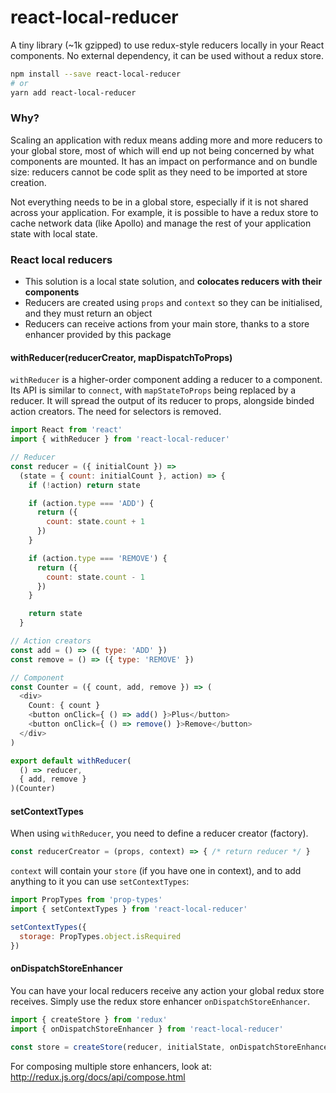 # react-local-reducer

A tiny library (~1k gzipped) to use redux-style reducers locally in your React components. No external dependency, it can be used without a redux store.

```sh
npm install --save react-local-reducer
# or
yarn add react-local-reducer
```

### Why?

Scaling an application with redux means adding more and more reducers to your global store, most of which will end up not being concerned by what components are mounted. It has an impact on performance and on bundle size: reducers cannot be code split as they need to be imported at store creation.

Not everything needs to be in a global store, especially if it is not shared across your application. For example, it is possible to have a redux store to cache network data (like Apollo) and manage the rest of your application state with local state.


### React local reducers

- This solution is a local state solution, and __colocates reducers with their components__
- Reducers are created using `props` and `context` so they can be initialised, and they must return an object
- Reducers can receive actions from your main store, thanks to a store enhancer provided by this package

#### __withReducer(reducerCreator, mapDispatchToProps)__

`withReducer` is a higher-order component adding a reducer to a component. Its API is similar to `connect`, with `mapStateToProps` being replaced by a reducer. It will spread the output of its reducer to props, alongside binded action creators. The need for selectors is removed.

```js
import React from 'react'
import { withReducer } from 'react-local-reducer'

// Reducer
const reducer = ({ initialCount }) =>
  (state = { count: initialCount }, action) => {
    if (!action) return state

    if (action.type === 'ADD') {
      return ({
        count: state.count + 1
      })
    }

    if (action.type === 'REMOVE') {
      return ({
        count: state.count - 1
      })
    }

    return state
  }

// Action creators
const add = () => ({ type: 'ADD' })
const remove = () => ({ type: 'REMOVE' })

// Component
const Counter = ({ count, add, remove }) => (
  <div>
    Count: { count }
    <button onClick={ () => add() }>Plus</button>
    <button onClick={ () => remove() }>Remove</button>
  </div>
)

export default withReducer(
  () => reducer,
  { add, remove }
)(Counter)
```

#### __setContextTypes__

When using `withReducer`, you need to define a reducer creator (factory).

```js
const reducerCreator = (props, context) => { /* return reducer */ }
```

`context` will contain your `store` (if you have one in context), and to add anything to it you can use `setContextTypes`:

```js
import PropTypes from 'prop-types'
import { setContextTypes } from 'react-local-reducer'

setContextTypes({
  storage: PropTypes.object.isRequired
})
```

#### __onDispatchStoreEnhancer__

You can have your local reducers receive any action your global redux store receives. Simply use the redux store enhancer `onDispatchStoreEnhancer`.

```js
import { createStore } from 'redux'
import { onDispatchStoreEnhancer } from 'react-local-reducer'

const store = createStore(reducer, initialState, onDispatchStoreEnhancer)
```

For composing multiple store enhancers, look at: http://redux.js.org/docs/api/compose.html
